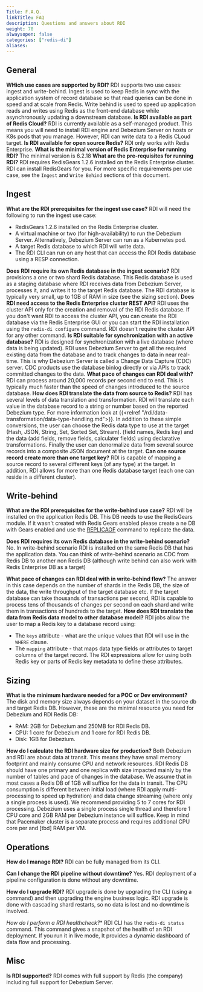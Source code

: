 ```yaml
---
Title: F.A.Q.
linkTitle: FAQ
description: Questions and answers about RDI
weight: 70
alwaysopen: false
categories: ["redis-di"]
aliases:
---
```


## General

**WHich use cases are supported by RDI?**
RDI supports two use cases: ingest and write-behind.
Ingest is used to keep Redis in sync with the application system of record database so that read queries can be done in speed and at scale from Redis.
Write behind is used to speed up application reads and writes using Redis as the front-end database while asynchronously updating a downstream database.
**Is RDI available as part of Redis Cloud?**
RDI is currently available as a self-managed product. This means you will need to install RDI engine and Debezium Server on hosts or K8s pods that you manage. However, RDI can write data to a Redis CLoud target.
**Is RDI available for open source Redis?**
RDI only works with Redis Enterprise.
**What is the minimal version of Redis Enterprise for running RDI?**
The minimal version is 6.2.18
**What are the pre-requisites for running RDI?**
RDI requires RedisGears 1.2.6 installed on the Redis Enterprise cluster. RDI can install RedisGears for you.
For more specific requirements per use case, see the `Ingest` and `Write Behind` sections of this document.

## Ingest

**What are the RDI prerequisites for the ingest use case?**
RDI will need the following to run the ingest use case:

- RedisGears 1.2.6 installed on the Redis Enterprise cluster.
- A virtual machine or two (for high-availability) to run the Debezium Server. Alternatively, Debezium Server can run as a Kubernetes pod.
- A target Redis database to which RDI will write data.
- The RDI CLI can run on any host that can access the RDI Redis database using a RESP connection.

**Does RDI require its own Redis database in the ingest scenario?**
RDI provisions a one or two shard Redis database. This Redis database is used as a staging database where RDI receives data from Debezium Server, processes it, and writes it to the target Redis database. The RDI database is typically very small, up to 1GB of RAM in size (see the sizing section).
**Does RDI need access to the Redis Enterprise cluster REST API?**
RDI uses the cluster API only for the creation and removal of the RDI Redis database. If you don't want RDI to access the cluster API, you can create the RDI database via the Redis Enterprise GUI or you can start the RDI installation using the `redis-di configure` command. RDI doesn't require the cluster API for any other command.
**Is RDI suitable for synchronization with an active database?**
RDI is designed for synchronization with a live database (where data is being updated). RDI uses Debezium Server to get all the required existing data from the database and to track changes to data in near real-time. This is why Debezium Server is called a Change Data Capture (CDC) server. CDC products use the database binlog directly or via APIs to track committed changes to the data.
**What pace of changes can RDI deal with?**
RDI can process around 20,000 records per second end to end. This is typically much faster than the speed of changes introduced to the source database.
**How does RDI translate the data from source to Redis?**
RDI has several levels of data translation and transformation. RDI will translate each value in the database record to a string or number based on the reported Debezium type. For more information look at {{<relref "/rdi/data-transformation/data-type-handling.md">}}.
In addition to these simple conversions, the user can choose the Redis data type to use at the target (Hash, JSON, String, Set, Sorted Set, Stream). (field names, Redis key) and the data (add fields, remove fields, calculater fields) using declarative transformations. Finally the user can denormalize data from several source records into a composite JSON document at the target.
**Can one source record create more than one target key?**
RDI is capable of mapping a source record to several different keys (of any type) at the target. In addition, RDI allows for more than one Redis database target (each one can reside in a different cluster).

## Write-behind

**What are the RDI prerequisites for the write-behind use case?**
RDI will be installed on the application Redis DB. This DB needs to use the RedisGears module. If it wasn't created with Redis Gears enabled please create a ne DB with Gears enabled and use the [REPLICAOF](https://redis.io/commands/replicaof/) command to replicate the data.

**Does RDI requires its own Redis database in the write-behind scenario?**
No. In write-behind scenario RDI is installed on the same Redis DB that has the application data. You can think of write-behind scenario as CDC from Redis DB to another non Redis DB (although write behind can also work with Redis Enterprise DB as a target)

**What pace of changes can RDI deal with in write-behind flow?**
The answer in this case depends on the number of shards in the Redis DB, the size of the data, the write throughput of the target database etc.
If the target database can take thousands of transactions per second, RDI is capable to process tens of thousands of changes per second on each shard and write them in transactions of hundreds to the target.
**How does RDI translate the data from Redis data model to other database model?**
RDI jobs allow the user to map a Redis key to a database record using:

- The `keys` attribute - what are the unique values that RDI will use in the `WHERE` clause.
- The `mapping` attribute - that maps data type fields or attributes to target columns of the target record.
The RDI expressions allow for using both Redis key or parts of Redis key metadata to define these attributes.



## Sizing

**What is the minimum hardware needed for a POC or Dev environment?**
The disk and memory size always depends on your dataset in the source db and target Redis DB. However, these are the minimal resource you need for Debezium and RDI Redis DB:

- RAM: 2GB for Debezium and 250MB for RDI Redis DB.
- CPU: 1 core for Debezium and 1 core for RDI Redis DB.
- Disk: 1GB for Debezium.

**How do I calculate the RDI hardware size for production?**
Both Debezium and RDI are about data at transit. This means they have small memory footprint and mainly consume CPU and network resources.
RDI Redis DB should have one primary and one replica with size impacted mainly by the number of tables and pace of changes in the database. We assume that in most cases a Redis DB of 1GB will suffice for the data in transit. The CPU consumption is different between initial load (where RDI apply multi-processing to speed up hydration) and data change streaming (where only a single process is used). We recommend providing 5 to 7 cores for RDI processing. 
Debezium uses a single process single thread and therefore 1 CPU core and 2GB RAM per Debezium instance will suffice. Keep in mind that Pacemaker cluster is a separate process and requires additional CPU core per and [tbd] RAM per VM.

## Operations

**How do I manage RDI?**
RDI can be fully managed from its CLI.

**Can I change the  RDI pipeline without downtime?**
Yes. RDI deployment of a pipeline configuration is done without any downtime.

**How do I upgrade RDI?**
RDI upgrade is done by upgrading the CLI (using a command) and then upgrading the engine business logic. RDI upgrade is done with cascading shard restarts, so no data is lost and no downtime is involved.

*How do I perform a RDI healthcheck?**
RDI CLI has the `redis-di status` command. This command gives a snapshot of the health of an RDI deployment. If you run it in live mode, It provides a dynamic dashboard of data flow and processing.

## Misc

**Is RDI supported?**
RDI comes with full support by Redis (the company) including full support for Debezium Server.
